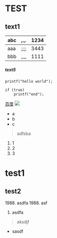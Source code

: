 # TEST
## text1
|abc|,.,.|1234|
|---|:------------:|----:|
|aaa|;;;;|3443|
|bbb|,,,,|1111|
##### text5
`printf("hello world");`
```
if (true) 
    printf("end");
```

[百度](http://www.baidu.com)
![](http://imgsrc.baidu.com/daf/pic/item/42a98226cffc1e17cf7d0a174390f603728de9d2.jpg)


- a
- b
- c
> adfsba


1. 1
2. 2
3. 3

test1
==
test2
--

1988\. asdfa
1988. asf


1. asdfa
  > aksdjf
* sasdf
